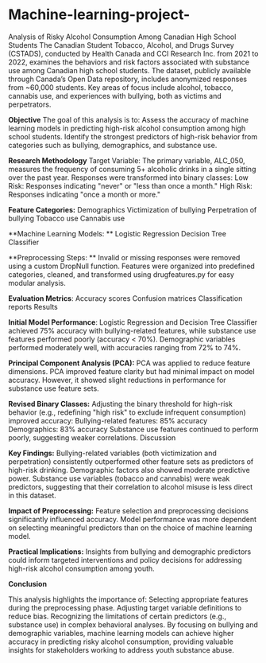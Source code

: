 # Machine-learning-project-
Analysis of Risky Alcohol Consumption Among Canadian High School Students
The Canadian Student Tobacco, Alcohol, and Drugs Survey (CSTADS), conducted by Health Canada and CCI Research Inc. from 2021 to 2022, examines the behaviors and risk factors associated with substance use among Canadian high school students. The dataset, publicly available through Canada’s Open Data repository, includes anonymized responses from ~60,000 students. Key areas of focus include alcohol, tobacco, cannabis use, and experiences with bullying, both as victims and perpetrators.

**Objective**
The goal of this analysis is to:
  Assess the accuracy of machine learning models in predicting high-risk alcohol consumption among high school students.
  Identify the strongest predictors of high-risk behavior from categories such as bullying, demographics, and substance use.

**Research Methodology**
  Target Variable: The primary variable, ALC_050, measures the frequency of consuming 5+ alcoholic drinks in a single sitting over the past year. Responses were transformed into binary classes:
  Low Risk: Responses indicating "never" or "less than once a month."
  High Risk: Responses indicating "once a month or more."

**Feature Categories:**
  Demographics
  Victimization of bullying
  Perpetration of bullying
  Tobacco use
  Cannabis use

**Machine Learning Models:
**  Logistic Regression
  Decision Tree Classifier

**Preprocessing Steps:
**  Invalid or missing responses were removed using a custom DropNull function.
  Features were organized into predefined categories, cleaned, and transformed using drugfeatures.py for easy modular analysis.

**Evaluation Metrics**:
Accuracy scores
Confusion matrices
Classification reports
Results

**Initial Model Performance**:
  Logistic Regression and Decision Tree Classifier achieved 75% accuracy with bullying-related features, while substance use features performed poorly (accuracy < 70%).
  Demographic variables performed moderately well, with accuracies ranging from 72% to 74%.

**Principal Component Analysis (PCA):**
  PCA was applied to reduce feature dimensions.
  PCA improved feature clarity but had minimal impact on model accuracy. However, it showed slight reductions in performance for substance use feature sets.

**Revised Binary Classes:**
  Adjusting the binary threshold for high-risk behavior (e.g., redefining "high risk" to exclude infrequent consumption) improved accuracy:
  Bullying-related features: 85% accuracy
  Demographics: 83% accuracy
  Substance use features continued to perform poorly, suggesting weaker correlations.
  Discussion

**Key Findings:**
  Bullying-related variables (both victimization and perpetration) consistently outperformed other feature sets as predictors of high-risk drinking.
  Demographic factors also showed moderate predictive power.
  Substance use variables (tobacco and cannabis) were weak predictors, suggesting that their correlation to alcohol misuse is less direct in this dataset.

**Impact of Preprocessing:**
  Feature selection and preprocessing decisions significantly influenced accuracy.
  Model performance was more dependent on selecting meaningful predictors than on the choice of machine learning model.

**Practical Implications:**
  Insights from bullying and demographic predictors could inform targeted interventions and policy decisions for addressing high-risk alcohol consumption among youth.

**Conclusion**

This analysis highlights the importance of:
  Selecting appropriate features during the preprocessing phase.
  Adjusting target variable definitions to reduce bias.
  Recognizing the limitations of certain predictors (e.g., substance use) in complex behavioral analyses.
  By focusing on bullying and demographic variables, machine learning models can achieve higher accuracy in predicting risky alcohol consumption, providing valuable insights for stakeholders working to address youth substance abuse.
